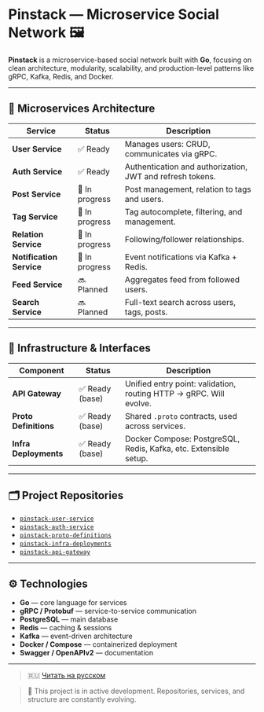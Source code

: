 # Pinstack — Microservice Social Network 🖼️

**Pinstack** is a microservice-based social network built with **Go**, focusing on clean architecture, modularity, scalability, and production-level patterns like gRPC, Kafka, Redis, and Docker.

---

## 🧩 Microservices Architecture

| Service                 | Status         | Description |
|-------------------------|----------------|-------------|
| **User Service**        | ✅ Ready        | Manages users: CRUD, communicates via gRPC. |
| **Auth Service**        | ✅ Ready  | Authentication and authorization, JWT and refresh tokens. |
| **Post Service**        | 🚧 In progress  | Post management, relation to tags and users. |
| **Tag Service**         | 🚧 In progress  | Tag autocomplete, filtering, and management. |
| **Relation Service**    | 🚧 In progress  | Following/follower relationships. |
| **Notification Service**| 🚧 In progress  | Event notifications via Kafka + Redis. |
| **Feed Service**        | 🔜 Planned      | Aggregates feed from followed users. |
| **Search Service**      | 🔜 Planned      | Full-text search across users, tags, posts. |

---

## 🔌 Infrastructure & Interfaces

| Component               | Status         | Description |
|--------------------------|----------------|-------------|
| **API Gateway**          | ✅ Ready (base) | Unified entry point: validation, routing HTTP → gRPC. Will evolve. |
| **Proto Definitions**    | ✅ Ready (base) | Shared `.proto` contracts, used across services. |
| **Infra Deployments**    | ✅ Ready (base) | Docker Compose: PostgreSQL, Redis, Kafka, etc. Extensible setup. |

---

## 🗂 Project Repositories

- [`pinstack-user-service`](https://github.com/Soloda1/pinstack-user-service)
- [`pinstack-auth-service`](https://github.com/Soloda1/pinstack-auth-service)
- [`pinstack-proto-definitions`](https://github.com/Soloda1/pinstack-proto-definitions)
- [`pinstack-infra-deployments`](https://github.com/Soloda1/pinstack-infra-deployments)
- [`pinstack-api-gateway`](https://github.com/Soloda1/pinstack-api-gateway)

---

## ⚙️ Technologies

- **Go** — core language for services
- **gRPC / Protobuf** — service-to-service communication
- **PostgreSQL** — main database
- **Redis** — caching & sessions
- **Kafka** — event-driven architecture
- **Docker / Compose** — containerized deployment
- **Swagger / OpenAPIv2** — documentation

---

> 🇷🇺 [Читать на русском](README.ru.md)

> 🚧 This project is in active development. Repositories, services, and structure are constantly evolving.
